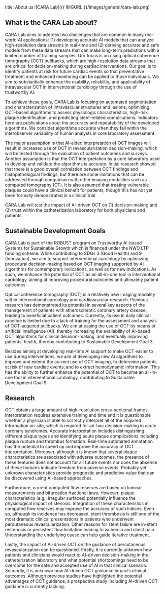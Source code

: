 title: About us
![CARA Lab]({{ IMGURL }}/images/general/cara-lab.png) 
## What is the CARA Lab about?
CARA Lab aims to address two challenges that are common in many real-world AI applications: (1) developing accurate AI models that can analyze high-resolution data streams in real-time and (2) deriving accurate and safe models from these data streams that can make long-term predictions with a limited number of training samples. Our focus is on using optical coherence tomography (OCT) pullbacks, which are high-resolution data streams that are critical for decision-making during cardiac interventions. Our goal is to identify patients at risk for future cardiac events so that preventative treatment and enhanced monitoring can be applied to those individuals. We aim to substantially enhance the usability, reliability, and applicability of intravascular OCT in interventional cardiology through the use of trustworthy AI.

To achieve these goals, CARA Lab is focusing on automated segmentation and characterization of intravascular structures and lesions, optimizing OCT-based algorithms to assess physiologic characteristics, high-risk plaque identification, and predicting stent-related complications. Indicators here are publications about the accuracy and repeatability of the developed algorithms. We consider algorithms accurate when they fall within the interobserver variability of human analysts in core laboratory assessment. 

The major assumption is that AI-aided interpretation of OCT images will result in increased use of OCT in revascularization decision-making, which will be tested through the evaluation of patient outcomes and surveys. Another assumption is that the OCT interpretation by a core laboratory used to develop and validate the algorithms is accurate. Initial research showed that there is a good overall correlation between OCT findings and histopathological findings, but there are some limitations that can be addressed through comparison with other imaging modalities such as computed tomography (CT). It is also assumed that treating vulnerable plaques could have a clinical benefit for patients, though this has not yet been formally demonstrated in a clinical trial.

CARA Lab will test the impact of AI-driven OCT on (1) decision-making and (2) trust within the catheterization laboratory for both physicians and patients. 

## Sustainable Development Goals
CARA Lab is part of the ROBUST program on Trustworthy AI-based Systems for Sustainable Growth which is financed under the NWO LTP funding scheme. While contributing to SDGs 3 (Good Health) and 9 (Innovation), we aim to support interventional cardiology by optimizing procedural decision-making based on OCT imaging supported by AI algorithms for contemporary indications, as well as for new indications. As such, we enhance the potential of OCT as an all-in-one tool in interventional cardiology, aiming at improving procedural outcomes and ultimately patient outcomes.

Optical coherence tomography (OCT) is a relatively new imaging modality within interventional cardiology and cardiovascular research. Previous research has demonstrated its potential in several key aspects of the management of patients with atherosclerotic coronary artery disease, leading to beneficial patient outcomes. Currently, its use in daily clinical practice is limited due to a lack of training for the assessment and analysis of OCT-acquired pullbacks. We aim at easing the use of OCT by means of artificial intelligence (AI), thereby increasing the availability of AI-based OCT algorithms for clinical decision-making, and eventually improving patients’ health, thereby contributing to Sustainable Development Goal 3.

Besides aiming at developing real-time AI support to make OCT easier to use during interventions, we aim at developing new AI algorithms to improve and extend the current use of OCT imaging, to determine patients at risk of new cardiac events, and to extract hemodynamic information. This has the ability to further enhance the potential of OCT to become an all-in-one tool in interventional cardiology, contributing to Sustainable Development Goal 9.

## Research
OCT obtains a large amount of high-resolution cross-sectional frames. Interpretation requires extensive training and time and it is questionable whether a physician is able to correctly interpret all of the acquired information on-site, which is required for ad-hoc decision-making in acute coronary syndromes. Accurate interpretation includes distinguishing different plaque types and identifying acute plaque complications including plaque rupture and thrombus formation. Real-time automated annotation has the potential to speed up and improve the accuracy of OCT interpretation. Moreover, although it is known that several plaque characteristics are associated with adverse outcomes, the presence of these features does not account for all future events nor does the absence of these features indicate freedom from adverse events. Probably yet unknown characteristics provide prognostic and predictive value that can be discovered using AI-based approaches.

Furthermore, current computed flow reserves are based on luminal measurements and bifurcation fractional laws. However, plaque characteristics (e.g., irregular surfaces) potentially influence the physiological impact of stenosis. Integration of these characteristics in computed flow reserves may improve the accuracy of such indices. Even so, although its incidence has decreased, stent thrombosis is still one of the most dramatic clinical presentations in patients who underwent percutaneous revascularization. Other reasons for stent failure are in-stent restenosis or persistent flow limitation leading to ischemia and chest pain. Understanding the underlying cause can help guide iterative treatment. 

Lastly, the impact of AI-driven OCT on the guidance of percutaneous revascularization can be questioned. Firstly, it is currently unknown how patients and clinicians would react to AI-driven decision-making in the catheterization laboratory and what potential shortcomings need to be overcome for the safe and accepted use of AI in that clinical scenario. Secondly, it is unknown how AI-driven OCT guidance impacts clinical outcomes. Although previous studies have highlighted the potential advantages of OCT guidance, a prospective study including AI-driven OCT guidance is currently lacking.